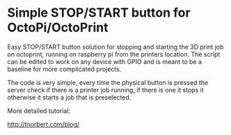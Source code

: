 # Simple STOP/START button for OctoPi/OctoPrint

Easy STOP/START button solution for stopping and starting the 3D print job on octoprint, running on raspberry pi from the printers location. The script can be edited to work on any device with GPIO and is meant to be a baseline for more complicated projects.

The code is very simple, every time the physical button is pressed the server check if there is a printer job running, if there is one it stops it otherwise it starts a job that is preselected.

More detailed tutorial:

http://tnorbert.com/blog/
